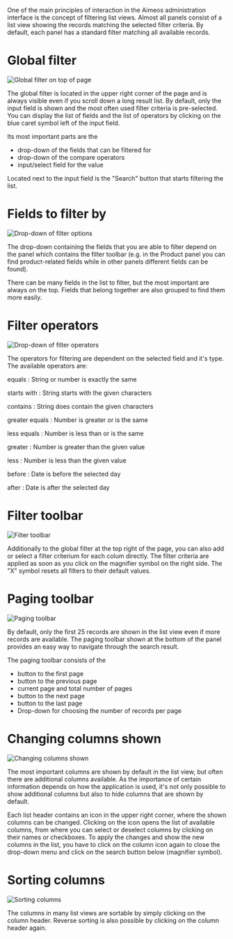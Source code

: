 One of the main principles of interaction in the Aimeos administration interface is the concept of filtering list views. Almost all panels consist of a list view showing the records matching the selected filter criteria. By default, each panel has a standard filter matching all available records.

# Global filter

![Global filter on top of page](Admin-concepts-filtering-lists.png)

The global filter is located in the upper right corner of the page and is always visible even if you scroll down a long result list. By default, only the input field is shown and the most often used filter criteria is pre-selected. You can display the list of fields and the list of operators by clicking on the blue caret symbol left of the input field.

Its most important parts are the
* drop-down of the fields that can be filtered for
* drop-down of the compare operators
* input/select field for the value

Located next to the input field is the "Search" button that starts filtering the list.


# Fields to filter by

![Drop-down of filter options](Admin-concepts-filtering-lists7.png)

The drop-down containing the fields that you are able to filter depend on the panel which contains the filter toolbar (e.g. in the Product panel you can find product-related fields while in other panels different fields can be found).

There can be many fields in the list to filter, but the most important are always on the top. Fields that belong together are also grouped to find them more easily.


# Filter operators

![Drop-down of filter operators](Admin-concepts-filtering-lists8.png)

The operators for filtering are dependent on the selected field and it's type. The available operators are:

equals
: String or number is exactly the same

starts with
: String starts with the given characters

contains
: String does contain the given characters

greater equals
: Number is greater or is the same

less equals
: Number is less than or is the same

greater
: Number is greater than the given value

less
: Number is less than the given value

before
: Date is before the selected day

after
: Date is after the selected day


# Filter toolbar

![Filter toolbar](Admin-concepts-filtering-lists3.png)

Additionally to the global filter at the top right of the page, you can also add or select a filter criterium for each colum directly. The filter criteria are applied as soon as you click on the magnifier symbol on the right side. The "X" symbol resets all filters to their default values.

# Paging toolbar

![Paging toolbar](Admin-concepts-filtering-lists6.png)

By default, only the first 25 records are shown in the list view even if more records are available. The paging toolbar shown at the bottom of the panel provides an easy way to navigate through the search result.

The paging toolbar consists of the
* button to the first page
* button to the previous page
* current page and total number of pages
* button to the next page
* button to the last page
* Drop-down for choosing the number of records per page

# Changing columns shown

![Changing columns shown](Admin-concepts-filtering-lists5.png)

The most important columns are shown by default in the list view, but often there are additional columns available. As the importance of certain information depends on how the application is used, it's not only possible to show additional columns but also to hide columns that are shown by default.

Each list header contains an icon in the upper right corner, where the shown columns can be changed. Clicking on the icon opens the list of available columns, from where you can select or deselect columns by clicking on their names or checkboxes. To apply the changes and show the new columns in the list, you have to click on the column icon again to close the drop-down menu and click on the search button below (magnifier symbol).

# Sorting columns

![Sorting columns](Admin-concepts-filtering-lists4.png)

The columns in many list views are sortable by simply clicking on the column header. Reverse sorting is also possible by clicking on the column header again.
